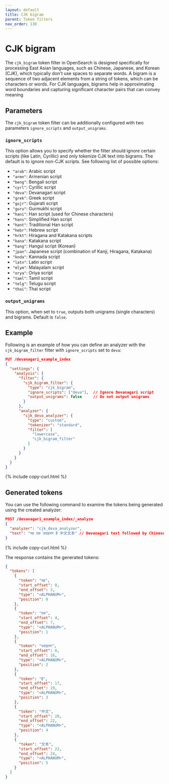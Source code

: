 ```yaml
---
layout: default
title: CJK bigram
parent: Token filters
nav_order: 130
---
```


# CJK bigram

The `cjk_bigram` token filter in OpenSearch is designed specifically for processing East Asian languages, such as Chinese, Japanese, and Korean (CJK), which typically don't use spaces to separate words. A bigram is a sequence of two adjacent elements from a string of tokens, which can be characters or words. For CJK languages, bigrams help in approximating word boundaries and capturing significant character pairs that can convey meaning


## Parameters

The `cjk_bigram` token filter can be additionally configured with two parameters `ignore_scripts` and `output_unigrams`.

### `ignore_scripts`

This option allows you to specify whether the filter should ignore certain scripts (like Latin, Cyrillic) and only tokenize CJK text into bigrams. The default is to ignore non-CJK scripts. See following list of possible options:

 - `"arab"`: Arabic script
 - `"armn"`: Armenian script
 - `"beng"`: Bengali script
 - `"cyrl"`: Cyrillic script
 - `"deva"`: Devanagari script
 - `"grek"`: Greek script
 - `"gujr"`: Gujarati script
 - `"guru"`: Gurmukhi script
 - `"hani"`: Han script (used for Chinese characters)
 - `"hans"`: Simplified Han script
 - `"hant"`: Traditional Han script
 - `"hebr"`: Hebrew script
 - `"hrkt"`: Hiragana and Katakana scripts
 - `"kana"`: Katakana script
 - `"hang"`: Hangul script (Korean)
 - `"jpan"`: Japanese script (combination of Kanji, Hiragana, Katakana)
 - `"knda"`: Kannada script
 - `"latn"`: Latin script
 - `"mlym"`: Malayalam script
 - `"orya"`: Oriya script
 - `"taml"`: Tamil script
 - `"telg"`: Telugu script
 - `"thai"`: Thai script

### `output_unigrams`

This option, when set to `true`, outputs both unigrams (single characters) and bigrams. Default is `false`.

## Example

Following is an example of how you can define an analyzer with the `cjk_bigram_filter` filter with `ignore_scripts` set to `deva`:

```json
PUT /devanagari_example_index
{
  "settings": {
    "analysis": {
      "filter": {
        "cjk_bigram_filter": {
          "type": "cjk_bigram",
          "ignore_scripts": ["deva"],  // Ignore Devanagari script
          "output_unigrams": false     // Do not output unigrams
        }
      },
      "analyzer": {
        "cjk_deva_analyzer": {
          "type": "custom",
          "tokenizer": "standard",
          "filter": [
            "lowercase",
            "cjk_bigram_filter"
          ]
        }
      }
    }
  }
}
```
{% include copy-curl.html %}

## Generated tokens

You can use the following command to examine the tokens being generated using the created analyzer:

```json
POST /devanagari_example_index/_analyze
{
  "analyzer": "cjk_deva_analyzer",
  "text": "यह एक उदाहरण है 中文文本" // Devanagari text followed by Chinese
}
```
{% include copy-curl.html %}

The response contains the generated tokens:

```json
{
  "tokens": [
    {
      "token": "यह",
      "start_offset": 0,
      "end_offset": 3,
      "type": "<ALPHANUM>",
      "position": 0
    },
    {
      "token": "एक",
      "start_offset": 4,
      "end_offset": 7,
      "type": "<ALPHANUM>",
      "position": 1
    },
    {
      "token": "उदाहरण",
      "start_offset": 8,
      "end_offset": 16,
      "type": "<ALPHANUM>",
      "position": 2
    },
    {
      "token": "है",
      "start_offset": 17,
      "end_offset": 19,
      "type": "<ALPHANUM>",
      "position": 3
    },
    {
      "token": "中文",
      "start_offset": 20,
      "end_offset": 22,
      "type": "<ALPHANUM>",
      "position": 4
    },
    {
      "token": "文本",
      "start_offset": 22,
      "end_offset": 24,
      "type": "<ALPHANUM>",
      "position": 5
    }
  ]
}
```


